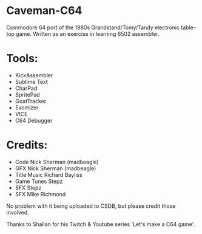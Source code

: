 # Caveman-C64
Commodore 64 port of the 1980s Grandstand/Tomy/Tandy electronic table-top game. Written as an exercise in learning 6502 assembler. 

# Tools:

- KickAssembler
- Sublime Text
- CharPad
- SpritePad
- GoatTracker
- Exomizer
- VICE
- C64 Debugger

# Credits:

- Code           Nick Sherman (madbeagle)
- GFX            Nick Sherman (madbeagle)
- Title Music    Richard Bayliss
- Game Tunes     Stepz
- SFX            Stepz
- SFX            Mike Richmond


No problem with it being uploaded to CSDB, but please credit those involved.

Thanks to Shallan for his Twitch & Youtube series 'Let's make a C64 game'.



